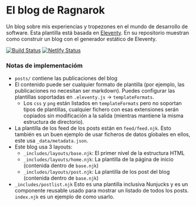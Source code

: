 # El blog de Ragnarok

Un blog sobre mis experiencias y tropezones en el mundo de desarrollo de software.
Esta plantilla está basada en [Eleventy](https://github.com/11ty/eleventy). En su repositorio muestran como construir un blog con el generador estático de Eleventy.

[![Build Status](https://travis-ci.org/11ty/eleventy-base-blog.svg?branch=master)](https://travis-ci.org/11ty/eleventy-base-blog)
[![Netlify Status](https://api.netlify.com/api/v1/badges/668f2a54-8775-4bcd-b827-97015d2c3a0b/deploy-status)](https://app.netlify.com/sites/ragnarok22/deploys)

### Notas de implementacióm

* `posts/` contiene las publicaciones del blog
* El contenido puede ser cualquier formato de plantilla (por ejemplo, las publicaciones no necesitan ser markdown). Puedes configurar las plantillas soportadas en `.eleventy.js` -> `templateFormats`.
	* Los `css` y `png` están listados en `templateFormats` pero no soportan tipos de plantillas, cualquier fichero con esas extensiones serán copiados sin modificación a la salida (mientras mantiene la misma estructura de directorio).
* La plantilla de los feed de los posts están en `feed/feed.njk`. Esto también es un buen ejemplo de usar ficheros de datos globales en ellos, este usa `_data/metadata.json`.
* Este blog usa 3 layouts:
  * `_includes/layouts/base.njk`: El primer nivel de la estructura HTML
  * `_includes/layouts/home.njk`: La plantilla de la página de inicio (contenida dentro de `base.njk`)
  * `_includes/layouts/post.njk`: La plantilla de los post del blog (contenida dentro de `base.njk`)
* `_includes/postlist.njk` Esto es una plantilla inclusiva Nunjucks y es un componente reusable usado para mostrar un listado de todos los posts. `index.njk` es un ejemplo de como usarlo.
